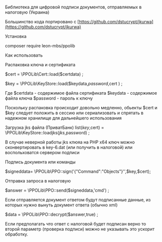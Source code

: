 Библиотека  для  цифровой подписи документов, отправляемых в  налоговую (Украина)

Большинство  кода  портировано с [https://github.com/dstucrypt/jkurwa](https://github.com/dstucrypt/jkurwa)   

Установка 

composer require leon-mbs/ppolib

Как  использовать

Распаковка  ключа  и сертификата
   
   $cert =    \PPOLib\Cert::load($certdata) ;
   
   $key =   \PPOLib\KeyStore::load($keydata,$password,$cert ) ;

   Где
   $certdata - содержимое файла сертификата
   $keydata - содержимое файла ключа
   $password - пароль  к  ключу
   
   Поскольку  распаковка  происходит  довольно  медленно, обьекты     $cert и $key  следует 
   положить  в  сессию  или  сериализовать  и спрятать в  надежном  хранилище для дальнейшего использования
   
   
   Загрузка  jks файла (ПриватБанк)
   list($key,$cert) = \PPOLib\KeyStore::loadjks($jks,$password) ;
   
   В случае  неверной  работы  jks  клюяа  на PHP x64 ключ  можно  сконвертировать в  key-6.dat
   (или  получить в  налоговой)  или  воспольховатся  сервером  подписи 
   
   
   Подпись  документа  или  команды
   
   $signeddata=  \PPOLib\PPO::sign('{"Command":"Objects"}'',$key,$cert);

   
   Отправка  запроса  в  налоговую
   
   $answer =  \PPOLib\PPO::send($signeddata,'cmd')  ;
   
   
   Если  отправляется  документ  ответом  будут  подписанные  данные, из  которых нужно вынуть документ ответа (обычно  xml)

   $data = \PPOLib\PPO::decrypt($answer,true) ;
   
   Если  предполагать  что ответ  с  налоговой  будет  подписан  верно  то  второй параметр (проверка  подписи) можно не  указывать
   это  ускорит  обработку.
   
   
